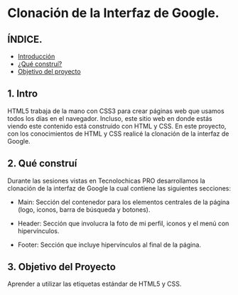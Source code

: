 # Clonación de la Interfaz de Google.

## ÍNDICE.

* [Introducción](#)
* [¿Qué construí?](#)
* [Objetivo del proyecto](#)

## 1. Intro
HTML5 trabaja de la mano con CSS3 para crear páginas web que usamos todos los días en el navegador. Incluso, este sitio web en donde estás viendo este contenido está construido con HTML y CSS. En este proyecto, con los conocimientos de HTML y CSS realicé la clonación de la interfaz de Google.

## 2. Qué construí
Durante las sesiones vistas en Tecnolochicas PRO desarrollamos la clonación de la interfaz de Google la cual contiene las siguientes secciones:

* Main: Sección del contenedor para los elementos centrales de la página (logo, iconos, barra de búsqueda y botones).

* Header: Sección que involucra la foto de mi perfil, iconos y el menú con hipervínculos.

* Footer: Sección que incluye hipervínculos al final de la página.

## 3. Objetivo del Proyecto
Aprender a utilizar las etiquetas estándar de HTML5 y CSS.

